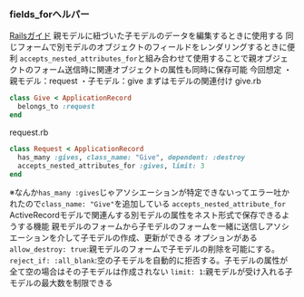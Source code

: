 ### fields_forヘルパー
[Railsガイド](https://railsguides.jp/form_helpers.html#fields-for%E3%83%98%E3%83%AB%E3%83%91%E3%83%BC)
親モデルに紐づいた子モデルのデータを編集するときに使用する
同じフォームで別モデルのオブジェクトのフィールドをレンダリングするときに便利
`accepts_nested_attributes_for`と組み合わせて使用することで親オブジェクトのフォーム送信時に関連オブジェクトの属性も同時に保存可能
今回想定
・親モデル：request
・子モデル：give
まずはモデルの関連付け
give.rb
```ruby
class Give < ApplicationRecord
  belongs_to :request
end
```

request.rb
```ruby
class Request < ApplicationRecord
  has_many :gives, class_name: "Give", dependent: :destroy
  accepts_nested_attributes_for :gives, limit: 3
end
```
※なんか`has_many :gives`じゃアソシエーションが特定できないってエラー吐かれたので`class_name: "Give"`を追加している
`accepts_nested_attribute_for`
ActiveRecordモデルで関連んする別モデルの属性をネスト形式で保存できるようする機能
親モデルのフォームから子モデルのフォームを一緒に送信しアソシエーションを介して子モデルの作成、更新ができる
オプションがある
`allow_destroy: true`:親モデルのフォームで子モデルの削除を可能にする。
`reject_if: :all_blank`:空の子モデルを自動的に拒否する。子モデルの属性が全て空の場合はその子モデルは作成されない
`limit: 1`:親モデルが受け入れる子モデルの最大数を制限できる